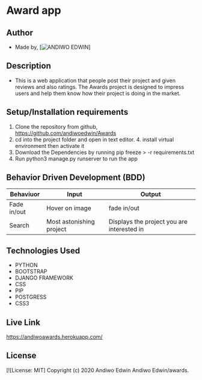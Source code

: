 # Award app
## Author
* Made by,   [![ANDIWO EDWIN]()]
## Description
* This is a web application that people post their project and given reviews and also ratings. The Awards project is designed to impress users and help them know how their project is doing in the market.
## Setup/Installation requirements
1. Clone  the repository from github, https://github.com/andiwoedwin/Awards
3. cd into the project folder and open in text editor. 4. install virtual environment then activate it
4. Download the Dependencies by running pip freeze > -r requirements.txt
4. Run python3 manage.py runserver to run the app
## Behavior Driven Development (BDD)
| Behaviuor | Input | Output |
| --------------- | --------------- | --------------- |
| Fade in/out | Hover on image | fade in/out  |
| Search       | Most astonishing project | Displays the project you are interested in |
## Technologies Used
* PYTHON
* BOOTSTRAP
* DJANGO FRAMEWORK
* CSS
* PIP
* POSTGRESS
* CSS3

## Live Link
https://andiwoawards.herokuapp.com/

## License
[![License: MIT]
Copyright (c) 2020 Andiwo Edwin
Andiwo Edwin/awards.